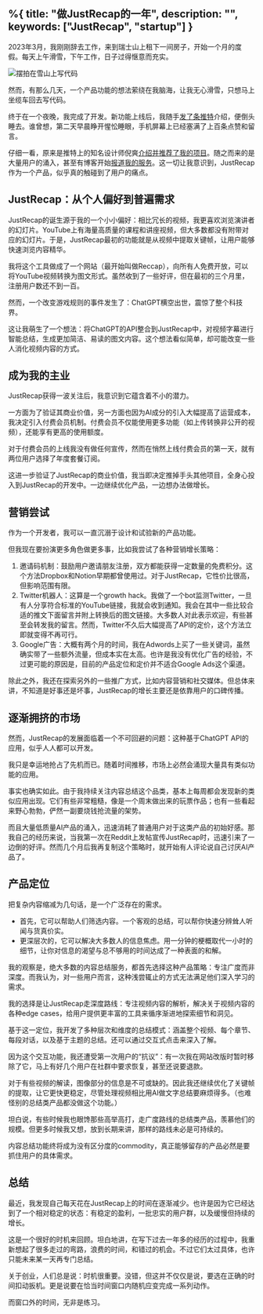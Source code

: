 %{
  title: "做JustRecap的一年",
  description: "",
  keywords: ["JustRecap", "startup"]
}
---

2023年3月，我刚刚辞去工作，来到瑞士山上租下一间房子，开始一个月的度假。每天上午滑雪，下午工作，日子过得惬意而充实。

![摆拍在雪山上写代码](/images/coding_in_moutain.jpeg)

然而，有那么几天，一个产品功能的想法萦绕在我脑海，让我无心滑雪，只想马上坐缆车回去写代码。

终于在一个夜晚，我完成了开发。新功能上线后，我随手[发了条推特](https://x.com/liboshen/status/1634595103602819075)介绍，便倒头睡去。谁曾想，第二天早晨睁开惺忪睡眼，手机屏幕上已经塞满了上百条点赞和留言。

仔细一看，原来是推特上的知名设计师倪爽[介绍并推荐了我的项目](https://x.com/nishuang/status/1634792838562029568)。随之而来的是大量用户的涌入，甚至有博客开始[报道我的服务](https://www.playpcesor.com/2023/03/reccap-youtube.html)。这一切让我意识到，JustRecap作为一个产品，似乎真的触碰到了用户的痛点。

## JustRecap：从个人偏好到普遍需求

JustRecap的诞生源于我的一个小小偏好：相比冗长的视频，我更喜欢浏览演讲者的幻灯片。YouTube上有海量高质量的课程和讲座视频，但大多数都没有附带对应的幻灯片。于是，JustRecap最初的功能就是从视频中提取关键帧，让用户能够快速浏览内容精华。

我将这个工具做成了一个网站（最开始叫做Reccap），向所有人免费开放，可以将YouTube视频转换为图文形式。虽然收到了一些好评，但在最初的三个月里，注册用户数还不到一百。

然而，一个改变游戏规则的事件发生了：ChatGPT横空出世，震惊了整个科技界。

这让我萌生了一个想法：将ChatGPT的API整合到JustRecap中，对视频字幕进行智能总结，生成更加简洁、易读的图文内容。这个想法看似简单，却可能改变一些人消化视频内容的方式。


## 成为我的主业

JustRecap获得一波关注后，我意识到它蕴含着不小的潜力。

一方面为了验证其商业价值，另一方面也因为AI成分的引入大幅提高了运营成本，我决定引入付费会员机制。付费会员不仅能使用更多功能（如上传转换非公开的视频），还能享有更高的使用额度。

对于付费会员的上线我没有做任何宣传，然而在悄然上线付费会员的第一天，就有两位用户选择了年度套餐订阅。

这进一步验证了JustRecap的商业价值，我当即决定推掉手头其他项目，全身心投入到JustRecap的开发中。一边继续优化产品，一边想办法做增长。

## 营销尝试

作为一个开发者，我可以一直沉溺于设计和试验新的产品功能。

但我现在要扮演更多角色做更多事，比如我尝试了各种营销增长策略：

1. 邀请码机制：鼓励用户邀请朋友注册，双方都能获得一定数量的免费积分。这个方法Dropbox和Notion早期都曾使用过。对于JustRecap，它性价比很高，但影响范围有限。
2. Twitter机器人：这算是一个growth hack。我做了一个bot监测Twitter，一旦有人分享符合标准的YouTube链接，我就会收到通知。我会在其中一些比较合适的推文下面留言并附上转换后的图文链接。大多数人对此表示欢迎，有些甚至会转发我的留言。然而，Twitter不久后大幅提高了API的定价，这个方法立即就变得不再可行。
3. Google广告：大概有两个月的时间，我在Adwords上买了一些关键词，虽然确实带了一些额外流量，但成本实在太高。也许是我没有优化广告的经验，不过更可能的原因是，目前的产品定位和定价并不适合Google Ads这个渠道。

除此之外，我还在探索另外的一些推广方式，比如内容营销和社交媒体。但总体来讲，不知道是好事还是坏事，JustRecap的增长主要还是依靠用户的口碑传播。

## 逐渐拥挤的市场

然而，JustRecap的发展面临着一个不可回避的问题：这种基于ChatGPT API的应用，似乎人人都可以开发。

我只是幸运地抢占了先机而已。随着时间推移，市场上必然会涌现大量具有类似功能的应用。

事实也确实如此。由于我持续关注内容总结这个品类，基本上每周都会发现新的类似应用出现。它们有些非常粗糙，像是一个周末做出来的玩票作品；也有一些看起来野心勃勃，俨然一副要烧钱抢流量的架势。

而且大量低质量AI产品的涌入，迅速消耗了普通用户对于这类产品的初始好感。那我自己的经历来说，当我第一次在Reddit上发帖宣传JustRecap时，迅速引来了一边倒的好评。然而几个月后我再复制这个策略时，就开始有人评论说自己讨厌AI产品了。

## 产品定位

把复杂内容缩减为几句话，是一个广泛存在的需求。

- 首先，它可以帮助人们筛选内容。一个客观的总结，可以帮你快速分辨耸人听闻与货真价实。
- 更深层次的，它可以解决大多数人的信息焦虑。用一分钟的梗概取代一小时的细节，让你对信息的渴望与总不够用的时间达成了一种表面的和解。

我的观察是，绝大多数的内容总结服务，都首先选择这种产品策略：专注广度而非深度。而我认为，对一些用户而言，这种浅尝辄止的方式无法满足他们深入学习的需求。

我的选择是让JustRecap走深度路线：专注视频内容的解析，解决关于视频内容的各种edge cases，给用户提供更丰富的工具来循序渐进地探索细节和洞见。

基于这一定位，我开发了多种层次和维度的总结模式：涵盖整个视频、每个章节、每段对话，以及基于主题的总结。还可以通过交互式点击来深入了解。

因为这个交互功能，我还遭受第一次用户的“抗议”：有一次我在网站改版时暂时移除了它，马上有好几个用户在社群中要求恢复，甚至还说要退款。

对于有些视频的解读，图像部分的信息是不可或缺的。因此我还继续优化了关键帧的提取，让它更快更稳定，尽管处理视频相比用AI做文字总结要麻烦得多。（也难怪别的总结类产品都没做这个功能。）

坦白说，有些时候我也眼馋那些高举高打，走广度路线的总结类产品，羡慕他们的规模。但更多时候我又想，放到长期来讲，那样的路线未必是可持续的。

内容总结功能终将成为没有区分度的commodity，真正能够留存的产品必然是要抓住用户的具体需求。


## 总结

最近，我发现自己每天花在JustRecap上的时间在逐渐减少。也许是因为它已经达到了一个相对稳定的状态：有稳定的盈利，一批忠实的用户群，以及缓慢但持续的增长。

这是一个很好的时机来回顾。坦白地讲，在写下过去一年多的经历的过程中，我重新想起了很多走过的弯路，浪费的时间，和错过的机会。不过它们太过具体，也许只能未来某一天再专门总结。

关于创业，人们总是说：时机很重要。没错，但这并不仅仅是说，要选在正确的时间扣动扳机。更是说要在恰当时间窗口内随机应变完成一系列动作。

而窗口外的时间，无非是练习。
